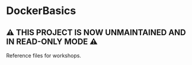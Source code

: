 # DockerBasics

## **⚠️ THIS PROJECT IS NOW UNMAINTAINED AND IN READ-ONLY MODE ⚠️**

Reference files for workshops.
